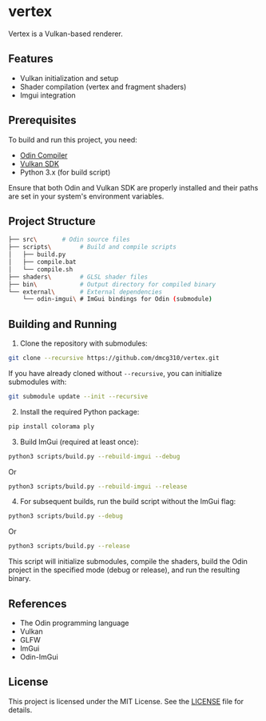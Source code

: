 # vertex

Vertex is a Vulkan-based renderer.

## Features

- Vulkan initialization and setup
- Shader compilation (vertex and fragment shaders)
- Imgui integration

## Prerequisites

To build and run this project, you need:

- [Odin Compiler](https://odin-lang.org/)
- [Vulkan SDK](https://www.lunarg.com/vulkan-sdk/)
- Python 3.x (for build script)

Ensure that both Odin and Vulkan SDK are properly installed and their paths are set in your system's environment variables.

## Project Structure

```sh
├── src\       # Odin source files
├── scripts\        # Build and compile scripts
│   ├── build.py
│   ├── compile.bat
│   └── compile.sh
├── shaders\        # GLSL shader files
├── bin\            # Output directory for compiled binary
└── external\       # External dependencies
    └── odin-imgui\ # ImGui bindings for Odin (submodule)
```

## Building and Running

1. Clone the repository with submodules:

```sh
git clone --recursive https://github.com/dmcg310/vertex.git
```

If you have already cloned without `--recursive`, you can initialize submodules with:

```sh
git submodule update --init --recursive
```

2. Install the required Python package:

```sh
pip install colorama ply
```

3. Build ImGui (required at least once):

```sh
python3 scripts/build.py --rebuild-imgui --debug
```

Or

```sh
python3 scripts/build.py --rebuild-imgui --release
```

4. For subsequent builds, run the build script without the ImGui flag:

```sh
python3 scripts/build.py --debug
```

Or

```sh
python3 scripts/build.py --release
```

This script will initialize submodules, compile the shaders, build the Odin project in the specified mode (debug or release), and run the resulting binary.

## References

- The Odin programming language
- Vulkan
- GLFW
- ImGui
- Odin-ImGui

## License

This project is licensed under the MIT License. See the [LICENSE](LICENSE) file for details.
